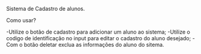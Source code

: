Sistema de Cadastro de alunos.

Como usar?

-Utilize o botão de cadastro para adicionar um aluno ao sistema;
-Utilize o codigo de identificação  no input para editar o cadastro do aluno desejado;
-Com o botão deletar exclua as informações do aluno do sitema.
